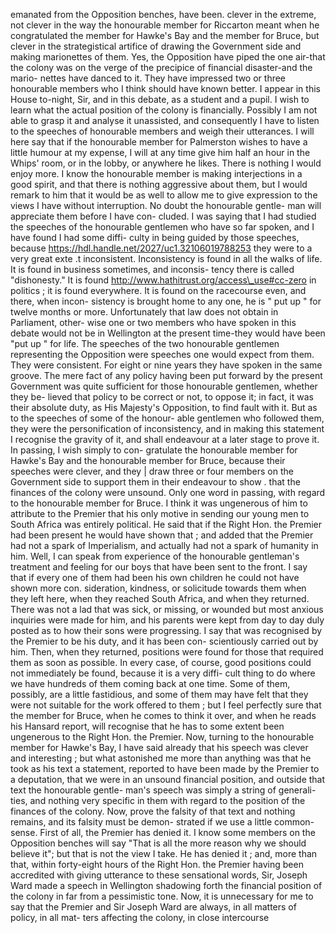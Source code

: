 emanated from the Opposition benches, have been. clever in the extreme, not clever in the way the honourable member for Riccarton meant when he congratulated the member for Hawke's Bay and the member for Bruce, but clever in the strategistical artifice of drawing the Government side and making marionettes of them. Yes, the Opposition have piped the one air-that the colony was on the verge of the precipice of financial disaster-and the mario- nettes have danced to it. They have impressed two or three honourable members who I think should have known better. I appear in this House to-night, Sir, and in this debate, as a student and a pupil. I wish to learn what the actual position of the colony is financially. Possibly I am not able to grasp it and analyse it unassisted, and consequently I have to listen to the speeches of honourable members and weigh their utterances. I will here say that if the honourable member for Palmerston wishes to have a little humour at my expense, I will at any time give him half an hour in the Whips' room, or in the lobby, or anywhere he likes. There is nothing I would enjoy more. I know the honourable member is making interjections in a good spirit, and that there is nothing aggressive about them, but I would remark to him that it would be as well to allow me to give expression to the views I have without interruption. No doubt the honourable gentle- man will appreciate them before I have con- cluded. I was saying that I had studied the speeches of the honourable gentlemen who have so far spoken, and I have found I had some diffi- culty in being guided by those speeches, because https://hdl.handle.net/2027/uc1.32106019788253 they were to a very great exte .t inconsistent. Inconsistency is found in all the walks of life. It is found in business sometimes, and inconsis- tency there is called "dishonesty." It is found http://www.hathitrust.org/access\_use#cc-zero in politics ; it is found everywhere. It is found on the racecourse even, and there, when incon- sistency is brought home to any one, he is " put up " for twelve months or more. Unfortunately that law does not obtain in Parliament, other- wise one or two members who have spoken in this debate would not be in Wellington at the present time-they would have been "put up " for life. The speeches of the two honourable gentlemen representing the Opposition were speeches one would expect from them. They were consistent. For eight or nine years they have spoken in the same groove. The mere fact of any policy having been put forward by the present Government was quite sufficient for those honourable gentlemen, whether they be- lieved that policy to be correct or not, to oppose it; in fact, it was their absolute duty, as His Majesty's Opposition, to find fault with it. But as to the speeches of some of the honour- able gentlemen who followed them, they were the personification of inconsistency, and in making this statement I recognise the gravity of it, and shall endeavour at a later stage to prove it. In passing, I wish simply to con- gratulate the honourable member for Hawke's Bay and the honourable member for Bruce, because their speeches were clever, and they | draw three or four members on the Government side to support them in their endeavour to show . that the finances of the colony were unsound. Only one word in passing, with regard to the honourable member for Bruce. I think it was ungenerous of him to attribute to the Premier that his only motive in sending our young men to South Africa was entirely political. He said that if the Right Hon. the Premier had been present he would have shown that ; and added that the Premier had not a spark of Imperialism, and actually had not a spark of humanity in him. Well, I can speak from experience of the honourable gentleman's treatment and feeling for our boys that have been sent to the front. I say that if every one of them had been his own children he could not have shown more con. sideration, kindness, or solicitude towards them when they left here, when they reached South Africa, and when they returned. There was not a lad that was sick, or missing, or wounded but most anxious inquiries were made for him, and his parents were kept from day to day duly posted as to how their sons were progressing. I say that was recognised by the Premier to be his duty, and it has been con- scientiously carried out by him. Then, when they returned, positions were found for those that required them as soon as possible. In every case, of course, good positions could not immediately be found, because it is a very diffi- cult thing to do where we have hundreds of them coming back at one time. Some of them, possibly, are a little fastidious, and some of them may have felt that they were not suitable for the work offered to them ; but I feel perfectly sure that the member for Bruce, when he comes to think it over, and when he reads his Hansard report, will recognise that he has to some extent been ungenerous to the Right Hon. the Premier. Now, turning to the honourable member for Hawke's Bay, I have said already that his speech was clever and interesting ; but what astonished me more than anything was that he took as his text a statement, reported to have been made by the Premier to a deputation, that we were in an unsound financial position, and outside that text the honourable gentle- man's speech was simply a string of generali- ties, and nothing very specific in them with regard to the position of the finances of the colony. Now, prove the falsity of that text and nothing remains, and its falsity must be demon- strated if we use a little common-sense. First of all, the Premier has denied it. I know some members on the Opposition benches will say "That is all the more reason why we should believe it"; but that is not the view I take. He has denied it ; and, more than that, within forty-eight hours of the Right Hon. the Premier having been accredited with giving utterance to these sensational words, Sir, Joseph Ward made a speech in Wellington shadowing forth the financial position of the colony in far from a pessimistic tone. Now, it is unnecessary for me to say that the Premier and Sir Joseph Ward are always, in all matters of policy, in all mat- ters affecting the colony, in close intercourse 